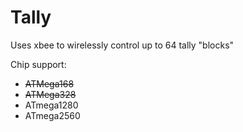 # Tally
Uses xbee to wirelessly control up to 64 tally "blocks"

Chip support:
* ~~ATMega168~~
* ~~ATMega328~~
* ATmega1280
* ATmega2560
